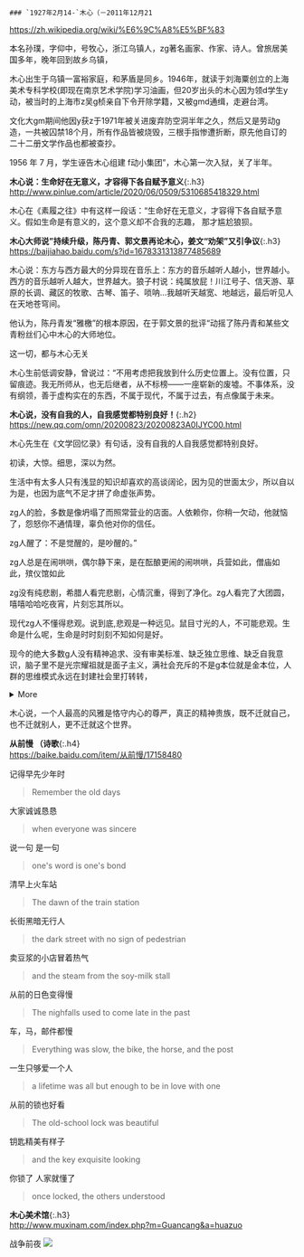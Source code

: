 ```note
### `1927年2月14-`木心（－2011年12月21
```
<https://zh.wikipedia.org/wiki/%E6%9C%A8%E5%BF%83>

本名孙璞，字仰中，号牧心，浙江乌镇人，zg著名画家、作家、诗人。曾旅居美国多年，晚年回到故乡乌镇，

木心出生于乌镇一富裕家庭，和茅盾是同乡。1946年，就读于刘海粟创立的上海美术专科学校(即现在南京艺术学院)学习油画，但20岁出头的木心因为领d学生y动，被当时的上海市z吴g桢亲自下令开除学籍，又被gmd通缉，走避台湾。

文化大gm期间他因y获z于1971年被关进废弃防空洞半年之久，然后又是劳动g造，一共被囚禁18个月，所有作品皆被烧毁，三根手指惨遭折断，原先他自订的二十二册文学作品也都被查抄。

1956 年 7 月，学生诬告木心组建 f动小集团”，木心第一次入狱，关了半年。

**木心说：生命好在无意义，才容得下各自赋予意义**{:.h3}<br>
<http://www.pinlue.com/article/2020/06/0509/5310685418329.html>

木心在《素履之往》中有这样一段话：“生命好在无意义，才容得下各自赋予意义。假如生命是有意义的，这个意义却不合我的志趣， 那才尴尬狼狈。

**木心大师说”持续升级，陈丹青、郭文景再论木心，姜文“劝架”又引争议**{:.h3}<br>
<https://baijiahao.baidu.com/s?id=1678331313877485689>

木心说：东方与西方最大的分异现在音乐上：东方的音乐越听人越小，世界越小。西方的音乐越听人越大，世界越大。狼子村说：纯属放屁！川江号子、信天游、草原的长调、藏区的牧歌、古琴、笛子、唢呐…我越听天越宽、地越远，最后听见人在天地苍穹间。

他认为，陈丹青发“雅檄”的根本原因，在于郭文景的批评“动摇了陈丹青和某些文青粉丝们心中木心的大师地位。

这一切，都与木心无关

木心生前低调安静，曾说过：“不用考虑把我放到什么历史位置上。没有位置，只留痕迹。我无所师从，也无后继者，从不标榜——一座崭新的废墟。不事体系，没有纲领，善于虚构实在的东西，不属于现代，不属于过去，有点像属于未来。

**木心说，没有自我的人，自我感觉都特别良好！**{:.h2}<br>
<https://new.qq.com/omn/20200823/20200823A0IJYC00.html>

木心先生在《文学回忆录》有句话，没有自我的人自我感觉都特别良好。

初读，大惊。细思，深以为然。

生活中有太多人只有浅显的知识却喜欢的高谈阔论，因为见的世面太少，所以自以为是，也因为底气不足才拼了命虚张声势。

zg人的脸，多数是像坍塌了而照常营业的店面。人依赖你，你稍一欠动，他就恼了，怨怒你不通情理，辜负他对你的信任。

zg人醒了：不是觉醒的，是吵醒的。”

zg人总是在闹哄哄，偶尔静下来，是在酝酿更闹的闹哄哄，兵营如此，僧庙如此，殡仪馆如此

zg没有纯悲剧，希腊人看完悲剧，心情沉重，得到了净化。zg人看完了大团圆，嘻嘻哈哈吃夜宵，片刻忘其所以。

现代zg人不懂得悲观。说到底,悲观是一种远见。鼠目寸光的人，不可能悲观。生命是什么呢，生命是时时刻刻不知如何是好。

现今的绝大多数g人没有精神追求、没有审美标准、缺乏独立思维、缺乏自我意识，脑子里不是光宗耀祖就是面子主义，满社会充斥的不是g本位就是金本位，人群的思维模式永远在封建社会里打转转，

<details class="details-reset mt-3">
  <summary class="btn-link">More <span class="dropdown-caret"></summary>
  <div class="border p-3 mt-2">这个年代的小丑、杂碎、人渣、地痞、无赖、恶棍、畜牲等等，比任何一个年代都要多。</div>
</details>

木心说，一个人最高的风雅是恪守内心的尊严，真正的精神贵族，既不迁就自己，也不迁就别人，更不迁就这个世界。

**从前慢 （诗歌**{:.h4}<br>
<https://baike.baidu.com/item/从前慢/17158480>

记得早先少年时
>Remember the old days

大家诚诚恳恳
>when everyone was sincere

说一句 是一句
>one's word is one's bond

清早上火车站
>The dawn of the train station

长街黑暗无行人
>the dark street with no sign of pedestrian

卖豆浆的小店冒着热气
>and the steam from the soy-milk stall

从前的日色变得慢
>The nighfalls used to come late in the past

车，马，邮件都慢
>Everything was slow, the bike, the horse, and the post

一生只够爱一个人
>a lifetime was all but enough to be in love with one

从前的锁也好看
>The old-school lock was beautiful

钥匙精美有样子
>and the key exquisite looking

你锁了 人家就懂了
>once locked, the others understood

**木心美术馆**{:.h3}<br>
<http://www.muxinam.com/index.php?m=Guancang&a=huazuo>

战争前夜
![](http://www.muxinam.com/Uploads/attached/image/20160105/20160105162133_62313.jpg)
